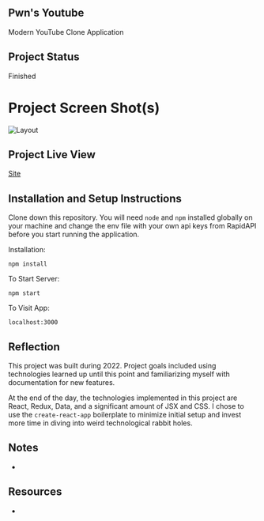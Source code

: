 ## Pwn's Youtube

Modern YouTube Clone Application

## Project Status

Finished

# Project Screen Shot(s)

![Layout](https://i.ibb.co/9nzqYYw/2-F0-A285-B-53-A1-4177-8432-185-E1-B748313-1-201-a.jpg)

## Project Live View

[Site]()

## Installation and Setup Instructions

Clone down this repository. You will need `node` and `npm` installed globally on your machine and change the env file with your own api keys from RapidAPI before you start running the application.

Installation:

`npm install`

To Start Server:

`npm start`

To Visit App:

`localhost:3000`

## Reflection

This project was built during 2022. Project goals included using technologies learned up until this point and familiarizing myself with documentation for new features.

At the end of the day, the technologies implemented in this project are React, Redux, Data, and a significant amount of JSX and CSS. I chose to use the `create-react-app` boilerplate to minimize initial setup and invest more time in diving into weird technological rabbit holes.

## Notes

- 

## Resources

- 

